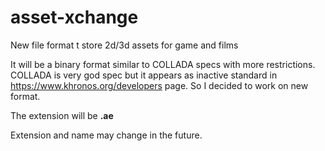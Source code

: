 # asset-xchange

New file format t store 2d/3d assets for game and films

It will be a binary format similar to COLLADA specs with more restrictions. COLLADA is very god spec but it appears as inactive standard in https://www.khronos.org/developers page.
So I decided to work on new format.

The extension will be **.ae**

Extension and name may change in the future.
